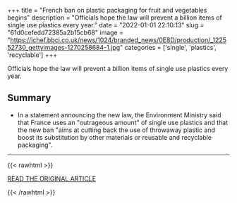+++
title = "French ban on plastic packaging for fruit and vegetables begins"
description = "Officials hope the law will prevent a billion items of single use plastics every year."
date = "2022-01-01 22:10:13"
slug = "61d0cefedd72385a2b15cb68"
image = "https://ichef.bbci.co.uk/news/1024/branded_news/0E8D/production/_122552730_gettyimages-1270258684-1.jpg"
categories = ['single', 'plastics', 'recyclable']
+++

Officials hope the law will prevent a billion items of single use plastics every year.

## Summary

- In a statement announcing the new law, the Environment Ministry said that France uses an "outrageous amount" of single use plastics and that the new ban "aims at cutting back the use of throwaway plastic and boost its substitution by other materials or reusable and recyclable packaging".

---

{{< rawhtml >}}
  <p class="article-category">
    <a target="_blank" href="https://www.bbc.com/news/world-europe-59843697">READ THE ORIGINAL ARTICLE</a>
  </p>
{{< /rawhtml >}}
